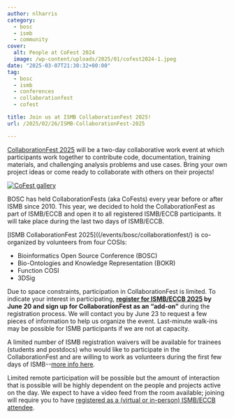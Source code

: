 ```yaml
---
author: nlharris
category:
  - bosc
  - ismb
  - community
cover:
  alt: People at CoFest 2024
  image: /wp-content/uploads/2025/01/cofest2024-1.jpeg
date: "2025-03-07T21:30:32+00:00"
tag:
  - bosc
  - ismb
  - conferences
  - collaborationfest
  - cofest

title: Join us at ISMB CollaborationFest 2025!
url: /2025/02/26/ISMB-CollaborationFest-2025

---
```


[CollaborationFest 2025](/events/bosc/collaborationfest/) will be a two-day collaborative work event at which participants work together to contribute code, documentation, training materials, and challenging analysis problems and use cases. Bring your own project ideas or come ready to collaborate with others on their projects!

[![CoFest gallery](/wp-content/uploads/2025/01/CoFest-gallery.png)](/events/bosc/collaborationfest/)  
 
BOSC has held CollaborationFests (aka CoFests) every year before or after ISMB since 2010. This year, we decided to hold the CollaborationFest as part of ISMB/ECCB and open it to all registered ISMB/ECCB participants. It will take place during the last two days of ISMB/ECCB. 

[ISMB CollaborationFest 2025]((/events/bosc/collaborationfest/) is co-organized by volunteers from four COSIs:
- Bioinformatics Open Source Conference (BOSC)
- Bio-Ontologies and Knowledge Representation (BOKR)
- Function COSI
- 3DSig

Due to space constraints, participation in CollaborationFest is limited. To indicate your interest in participating, **[register for ISMB/ECCB 2025]((https://www.iscb.org/ismbeccb2025/register)) by June 20 and sign up for CollaborationFest as an “add-on”** during the registration process. We will contact you by June 23 to request a few pieces of information to help us organize the event. Last-minute walk-ins may be possible for ISMB participants if we are not at capacity.

A limited number of ISMB registration waivers will be available for
trainees (students and postdocs) who would like to participate in the
CollaborationFest and are willing to work as volunteers during the
first few days of ISMB--[more info here](https://www.iscb.org/ismbeccb2025/general-info/apply-to-be-event-staff).

Limited remote participation will be possible but the amount of
interaction that is possible will be highly dependent on the people and projects active on the day. We expect to have a video feed from the room available; joining will require you to have [registered as a (virtual or in-person) ISMB/ECCB attendee](https://www.iscb.org/ismbeccb2025/register).
